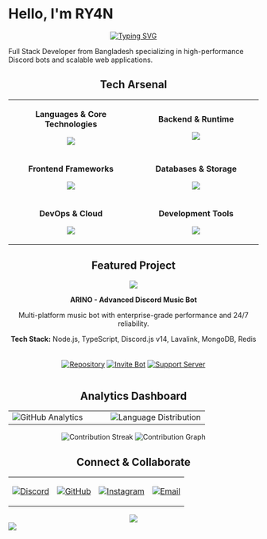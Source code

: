 # Hello, I'm RY4N

<div align="center">

[![Typing SVG](https://readme-typing-svg.herokuapp.com?font=JetBrains+Mono&weight=600&size=32&duration=3000&pause=1000&color=00D9FF&center=true&vCenter=true&multiline=true&width=600&height=100&lines=Full+Stack+Developer;Discord+Bot+Specialist;Open+Source+Enthusiast)](https://git.io/typing-svg)

</div>

Full Stack Developer from Bangladesh specializing in high-performance Discord bots and scalable web applications.

<div align="center">

## Tech Arsenal

<table>
<tr>
<td align="center" width="50%">

**Languages & Core Technologies**
<p>
<img src="https://skillicons.dev/icons?i=js,ts,rust,html,css&theme=dark" />
</p>

</td>
<td align="center" width="50%">

**Backend & Runtime**
<p>
<img src="https://skillicons.dev/icons?i=nodejs,express,bun,deno&theme=dark" />
</p>

</td>
</tr>
<tr>
<td align="center">

**Frontend Frameworks**
<p>
<img src="https://skillicons.dev/icons?i=react,nextjs,vue,tailwind&theme=dark" />
</p>

</td>
<td align="center">

**Databases & Storage**
<p>
<img src="https://skillicons.dev/icons?i=mongodb,postgresql,mysql,redis&theme=dark" />
</p>

</td>
</tr>
<tr>
<td align="center">

**DevOps & Cloud**
<p>
<img src="https://skillicons.dev/icons?i=docker,kubernetes,aws,vercel&theme=dark" />
</p>

</td>
<td align="center">

**Development Tools**
<p>
<img src="https://skillicons.dev/icons?i=git,github,vscode,linux&theme=dark" />
</p>

</td>
</tr>
</table>

</div>

<div align="center">

## Featured Project

<a href="https://github.com/ghryanx7/ARINO">
<img src="https://github-readme-stats.vercel.app/api/pin/?username=ghryanx7&repo=ARINO&theme=react&hide_border=true&border_radius=20&bg_color=0D1117&title_color=00D9FF&text_color=C9D1D9&icon_color=00D9FF&show_icons=true"/>
</a>

**ARINO - Advanced Discord Music Bot**

Multi-platform music bot with enterprise-grade performance and 24/7 reliability.

**Tech Stack:** Node.js, TypeScript, Discord.js v14, Lavalink, MongoDB, Redis

<div style="display: flex; justify-content: center; gap: 15px; margin: 20px 0;">

[![Repository](https://img.shields.io/badge/🔗_Repository-1a1a1a?style=for-the-badge&logoColor=white)](https://github.com/ghryanx7/ARINO)
[![Invite Bot](https://img.shields.io/badge/🤖_Invite_Bot-5865F2?style=for-the-badge&logoColor=white)](https://discord.com/oauth2/authorize?client_id=1321595174056362111&permissions=8&integration_type=0&scope=bot+applications.commands)
[![Support Server](https://img.shields.io/badge/💬_Support-7289DA?style=for-the-badge&logoColor=white)](https://discord.gg/W2GheK3F9m)

</div>

</div>

<div align="center">

## Analytics Dashboard

<table>
<tr>
<td width="50%">
<img src="https://github-readme-stats.vercel.app/api?username=ryanisnomore&show_icons=true&theme=react&hide_border=true&border_radius=20&bg_color=0D1117&title_color=00D9FF&text_color=C9D1D9&icon_color=00D9FF&ring_color=00D9FF&fire=FF6B6B&include_all_commits=true&count_private=true" alt="GitHub Analytics"/>
</td>
<td width="50%">
<img src="https://github-readme-stats.vercel.app/api/top-langs/?username=ryanisnomore&layout=donut&theme=react&hide_border=true&border_radius=20&bg_color=0D1117&title_color=00D9FF&text_color=C9D1D9&langs_count=8&size_weight=0.5&count_weight=0.5" alt="Language Distribution"/>
</td>
</tr>
</table>

<img src="https://streak-stats.demolab.com?user=ryanisnomore&theme=react&hide_border=true&border_radius=20&background=0D1117&stroke=00D9FF&ring=00D9FF&fire=FF6B6B&currStreakLabel=00D9FF&sideLabels=C9D1D9&dates=8B949E" alt="Contribution Streak"/>

<img src="https://github-profile-summary-cards.vercel.app/api/cards/profile-details?username=ryanisnomore&theme=github_dark&hide_border=true" alt="Contribution Graph"/>

</div>

<div align="center">

## Connect & Collaborate

<table>
<tr>
<td align="center">

[![Discord](https://img.shields.io/badge/Discord-5865F2?style=for-the-badge&logo=discord&logoColor=white&labelColor=1a1a1a)](https://discord.com/users/1085376019445321829)

</td>
<td align="center">

[![GitHub](https://img.shields.io/badge/GitHub-0D1117?style=for-the-badge&logo=github&logoColor=white&labelColor=1a1a1a)](https://github.com/ryanisnomore)

</td>
<td align="center">

[![Instagram](https://img.shields.io/badge/Instagram-E4405F?style=for-the-badge&logo=instagram&logoColor=white&labelColor=1a1a1a)](https://instagram.com/ryan.no.nomore)

</td>
<td align="center">

[![Email](https://img.shields.io/badge/Email-EA4335?style=for-the-badge&logo=gmail&logoColor=white&labelColor=1a1a1a)](mailto:ryan.is.nomore7@gmail.com)

</td>
</tr>
</table>

<img src="https://komarev.com/ghpvc/?username=ryanisnomore&color=00D9FF&style=for-the-badge&label=Profile+Views"/>

</div>

<img src="https://capsule-render.vercel.app/api?type=waving&color=gradient&customColorList=6,11,20&height=120&section=footer&text=&fontSize=0&animation=twinkling"/>
